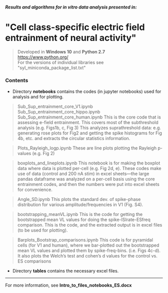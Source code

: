 #### *Results and algorithms for in vitro data analysis presented in:*
# "Cell class-specific electric field entrainment of neural activity"

> Developed in **Windows 10** and **Python 2.7**<br />
> https://www.python.org/<br />
> For the versions of individual libraries see "syl_miniconda_package_list.txt"

### Contents

* Directory **notebooks** contains the codes (in jupyter notebooks) used for analysis and for plotting.
> Sub_Sup_entrainment_core_V1.ipynb
> Sub_Sup_entrainment_core_hippo.ipynb
> Sub_Sup_entrainment_core_human.ipynb
This is the core code that is assessing e-field entrainment. This covers most of the subthreshold analysis (e.g. Figs1b, c, Fig 3) This analyzes suprathreshold data: e.g. generating rose plots for Fig2 and getting the spike histograms for Fig 4b, etc. and extracts the circular statistics information.

> Plots_Rayleigh_logp.ipynb
These are line plots plotting the Rayleigh p-values (e.g. Fig 2)

> boxplots_and_lineplots.ipynb
This notebook is for making the boxplot data where data is plotted per-cell (e.g. Fig 2d, e). These codes make use of data (control and 200 nA stim) in excel sheets—the large pandas dataframe was analyzed on a per-cell basis using the core entrainment codes, and then the numbers were put into excel sheets for convenience. 

> Angle_SD.ipynb
This plots the standard dev. of spike-phase distribution for various amplitude/frequencies in V1 (Fig. S4).

> bootstrapping_meanVL.ipynb
This is the code for getting the bootstrapped mean VL values for doing the spike-ISIrate-ESfreq comparison. This is the code, and the extracted output is in excel files (to be used for plotting). 

> Barplots_Bootstrap_comparisons.ipynb
This code is for pyramidal cells (for V1 and human), where we bar-plotted out the bootstrapped mean VL values and plotted them by spike-freq-bins. (i.e. Figs 4c-d). It also plots the Welch’s test and cohen’s d values for the control vs. ES comparisons

* Directory **tables** contains the necessary excel files.
***

For more information, see **Intro_to_files_notebooks_ES.docx**

